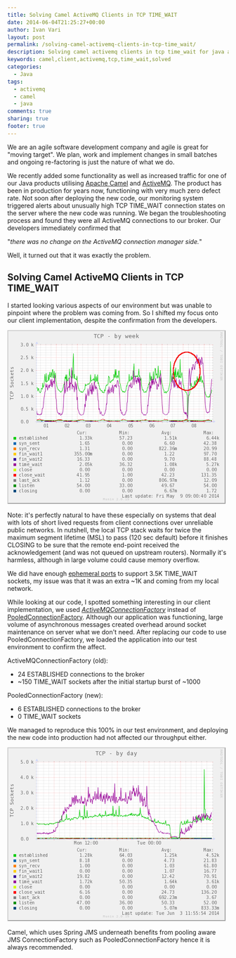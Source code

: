 ```yaml
---
title: Solving Camel ActiveMQ Clients in TCP TIME_WAIT
date: 2014-06-04T21:25:27+00:00
author: Ivan Vari
layout: post
permalink: /solving-camel-activemq-clients-in-tcp-time_wait/
description: Solving camel activemq clients in tcp time_wait for java applications that make large number of asynchronous request.
keywords: camel,client,activemq,tcp,time_wait,solved
categories:
  - Java
tags:
  - activemq
  - camel
  - java
comments: true
sharing: true
footer: true
---
```

We are an agile software development company and agile is great for "moving target". We plan, work and implement changes in small batches and ongoing re-factoring is just
the nature of what we do.

We recently added some functionality as well as increased traffic for one of our Java products utilising <a href="http://camel.apache.org" target="_blank">Apache Camel</a>
and <a href="http://activemq.apache.org" target="_blank">ActiveMQ</a>. The product has been in production for years now, functioning with very much zero defect rate. Not soon
after deploying the new code, our monitoring system triggered alerts about unusually high TCP TIME_WAIT connection states on the server where the new code was running. We
began the troubleshooting process and found they were all ActiveMQ connections to our broker. Our developers immediately confirmed that

"_there was no change on the ActiveMQ connection manager side._"

Well, it turned out that it was exactly the problem.

<!--more-->

## Solving Camel ActiveMQ Clients in TCP TIME_WAIT

I started looking various aspects of our environment but was unable to pinpoint where the problem was coming from. So I shifted my focus onto our client implementation, despite
the confirmation from the developers.

<img src="/images/2014-06/DC3DA587-A560-4F29-97E1-B814380F14DE.png" />

Note: it's perfectly natural to have these especially on systems that deal with lots of short lived requests from client connections over unreliable public networks. In nutshell,
the local TCP stack waits for twice the maximum segment lifetime (MSL) to pass (120 sec default) before it finishes CLOSING to be sure that the remote end-point received the
acknowledgement (and was not queued on upstream routers). Normally it's harmless, although in large volume could cause memory overflow.

We did have enough <a href="http://en.wikipedia.org/wiki/Ephemeral_port" target="_blank">ephemeral ports</a> to support 3.5K TIME_WAIT sockets, my issue was that it was an
extra ~1K and coming from my local network.

While looking at our code, I spotted something interesting in our client implementation, we used <a href="http://activemq.apache.org/maven/apidocs/org/apache/activemq/spring/ActiveMQConnectionFactory.html" target="_blank"><em>ActiveMQConnectionFactory</em></a>
instead of <a href="http://activemq.apache.org/maven/apidocs/org/apache/activemq/pool/PooledConnectionFactory.html" target="_blank">PooledConnectionFactory</a>. Although our
application was functioning, large volume of asynchronous messages created overhead around socket maintenance on server what we don't need. After replacing our code to use
PooledConnectionFactory, we loaded the application into our test environment to confirm the affect.

ActiveMQConnectionFactory (old):

  * 24 ESTABLISHED connections to the broker
  * ~150 TIME_WAIT sockets after the initial startup burst of ~1000

PooledConnectionFactory (new):

  * 6 ESTABLISHED connections to the broker
  * 0 TIME_WAIT sockets

We managed to reproduce this 100% in our test environment, and deploying the new code into production had not affected our throughput either.

<img src="/images/2014-06/AC3DC564-HDFG-4829-97E1-B814380K1421.png" />

Camel, which uses Spring JMS underneath benefits from pooling aware JMS ConnectionFactory such as PooledConnectionFactory hence it is always recommended.
